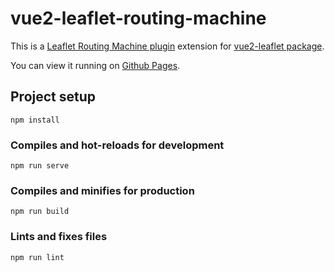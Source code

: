 # vue2-leaflet-routing-machine

This is a [Leaflet Routing Machine plugin](https://github.com/perliedman/leaflet-routing-machine) extension for [vue2-leaflet package](https://github.com/KoRiGaN/Vue2Leaflet).

You can view it running on [Github Pages](https://giordanna.github.io/vue2-leaflet-routing-machine/).

## Project setup
```
npm install
```

### Compiles and hot-reloads for development
```
npm run serve
```

### Compiles and minifies for production
```
npm run build
```

### Lints and fixes files
```
npm run lint
```
